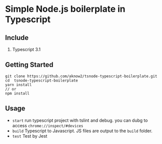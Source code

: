 # Simple Node.js boilerplate in Typescript

## Include
1. Typescript 3.1

## Getting Started

```
git clone https://github.com/aknow2/tsnode-typescript-boilerplate.git
cd  tsnode-typescript-boilerplate
yarn install 
// or
npm install
```

## Usage

- `start` run typescript project with tslint and debug. you can dubg to access `chrome://inspect/#devices`
- `build` Typescript to Javascript. JS files are output to the `build` folder.
- `test`  Test by Jest

